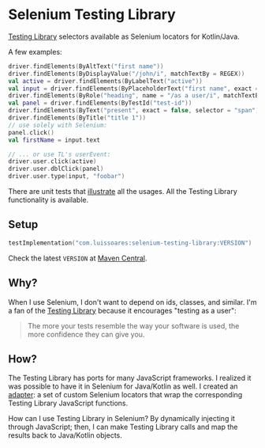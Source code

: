 # Selenium Testing Library

[Testing Library](http://testing-library.com/) selectors available as Selenium locators for Kotlin/Java.

A few examples:

```kotlin
driver.findElements(ByAltText("first name"))
driver.findElements(ByDisplayValue("/john/i", matchTextBy = REGEX))
val active = driver.findElements(ByLabelText("active"))
val input = driver.findElements(ByPlaceholderText("first name", exact = false))
driver.findElements(ByRole("heading", name = "/as a user/i", matchTextBy = REGEX))
val panel = driver.findElements(ByTestId("test-id"))
driver.findElements(ByText("present", exact = false, selector = "span"))
driver.findElements(ByTitle("title 1"))
// use solely with Selenium:
panel.click()
val firstName = input.text

// ... or use TL's userEvent:
driver.user.click(active)
driver.user.dblClick(panel)
driver.user.type(input, "foobar")
```

There are unit tests that [illustrate](https://medium.com/codex/towards-self-documenting-code-371364bdccbb)
all the usages. All the Testing Library functionality is available.

## Setup

````kotlin
testImplementation("com.luissoares:selenium-testing-library:VERSION")
````

Check the latest `VERSION`
at [Maven Central](https://search.maven.org/artifact/com.luissoares/selenium-testing-library).

## Why?

When I use Selenium, I don't want to depend on ids, classes, and similar.
I'm a fan of the [Testing Library](http://testing-library.com/) because it encourages "testing as a user":

> The more your tests resemble the way your software is used,
> the more confidence they can give you.

## How?

The Testing Library has ports for many JavaScript frameworks. I realized it was possible to have it in Selenium for Java/Kotlin as well.
I created an [adapter](https://en.wikipedia.org/wiki/Adapter_pattern):
a set of custom Selenium locators that wrap the corresponding Testing Library JavaScript functions.

How can I use Testing Library in Selenium? By dynamically injecting it through JavaScript; then, I can make Testing
Library calls and map the results back to Java/Kotlin objects.
